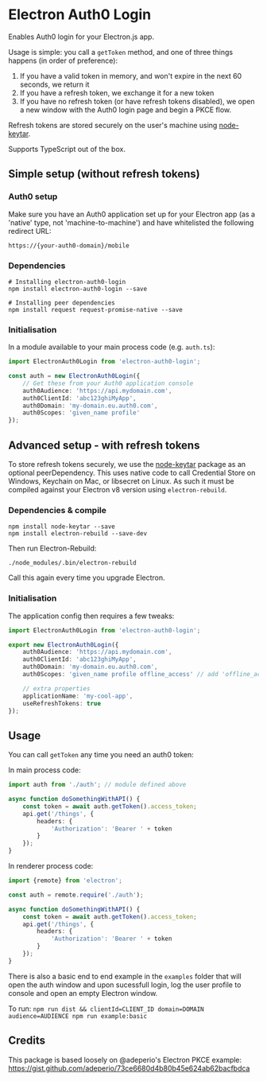 # Electron Auth0 Login

Enables Auth0 login for your Electron.js app.

Usage is simple: you call a `getToken` method, and one of three things happens (in order of preference):

1. If you have a valid token in memory, and won't expire in the next 60 seconds, we return it
2. If you have a refresh token, we exchange it for a new token
3. If you have no refresh token (or have refresh tokens disabled), we open a new window with the Auth0 login page and begin a PKCE flow.

Refresh tokens are stored securely on the user's machine using [node-keytar](https://github.com/atom/node-keytar).

Supports TypeScript out of the box.

## Simple setup (without refresh tokens)

### Auth0 setup

Make sure you have an Auth0 application set up for your Electron app (as a 'native' type, not 'machine-to-machine') and have whitelisted the following redirect URL:

`https://{your-auth0-domain}/mobile`

### Dependencies

```
# Installing electron-auth0-login
npm install electron-auth0-login --save

# Installing peer dependencies
npm install request request-promise-native --save
```

### Initialisation

In a module available to your main process code (e.g. `auth.ts`):

```typescript
import ElectronAuth0Login from 'electron-auth0-login';

const auth = new ElectronAuth0Login({
    // Get these from your Auth0 application console
    auth0Audience: 'https://api.mydomain.com',
    auth0ClientId: 'abc123ghiMyApp',
    auth0Domain: 'my-domain.eu.auth0.com',
    auth0Scopes: 'given_name profile'
});
```

## Advanced setup - with refresh tokens

To store refresh tokens securely, we use the [node-keytar](https://github.com/atom/node-keytar) package as an optional peerDependency. This uses native code to call Credential Store on Windows, Keychain on Mac, or libsecret on Linux. As such it must be compiled against your Electron v8 version using `electron-rebuild`.

### Dependencies & compile

```
npm install node-keytar --save
npm install electron-rebuild --save-dev
```

Then run Electron-Rebuild:

```
./node_modules/.bin/electron-rebuild
```

Call this again every time you upgrade Electron.

### Initialisation

The application config then requires a few tweaks:

```typescript
import ElectronAuth0Login from 'electron-auth0-login';

export new ElectronAuth0Login({
    auth0Audience: 'https://api.mydomain.com',
    auth0ClientId: 'abc123ghiMyApp',
    auth0Domain: 'my-domain.eu.auth0.com',
    auth0Scopes: 'given_name profile offline_access' // add 'offline_access'

    // extra properties
    applicationName: 'my-cool-app',
    useRefreshTokens: true
});
```

## Usage

You can call `getToken` any time you need an auth0 token:

In main process code:

```typescript
import auth from './auth'; // module defined above

async function doSomethingWithAPI() {
    const token = await auth.getToken().access_token;
    api.get('/things', {
        headers: {
            'Authorization': 'Bearer ' + token
        }
    });
}
```

In renderer process code:

```typescript
import {remote} from 'electron';

const auth = remote.require('./auth');

async function doSomethingWithAPI() {
    const token = await auth.getToken().access_token;
    api.get('/things', {
        headers: {
            'Authorization': 'Bearer ' + token
        }
    });
}
```

There is also a basic end to end example in the `examples` folder that will open the auth window and upon sucessfull login, log the user profile to console and open an empty Electron window.

To run: `npm run dist && clientId=CLIENT_ID domain=DOMAIN audience=AUDIENCE npm run example:basic`

## Credits

This package is based loosely on @adeperio's Electron PKCE example: https://gist.github.com/adeperio/73ce6680d4b80b45e624ab62bacfbdca
